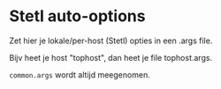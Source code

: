 # Stetl auto-options
Zet hier je lokale/per-host (Stetl) opties in een <hostname>.args file.

Bijv heet je host "tophost", dan heet je file tophost.args.

`common.args` wordt altijd meegenomen.
